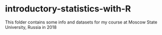 # introductory-statistics-with-R
This folder contains some info and datasets for my course at Moscow State University, Russia in 2018
